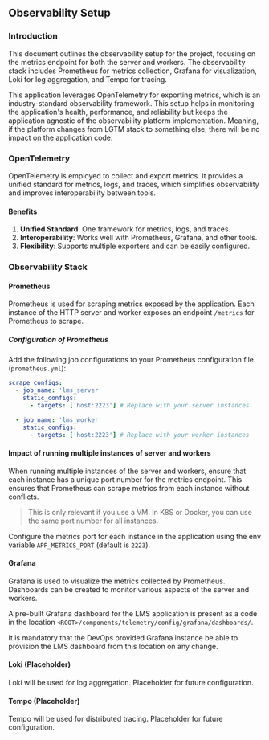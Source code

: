## Observability Setup

### Introduction

This document outlines the observability setup for the project,
focusing on the metrics endpoint for both the server and workers.
The observability stack includes Prometheus for metrics collection,
Grafana for visualization, Loki for log aggregation, and Tempo for
tracing.

This application leverages OpenTelemetry for exporting metrics, which is an
industry-standard observability framework. This setup helps in monitoring the
application's health, performance, and reliability but keeps the application
agnostic of the observability platform implementation. Meaning, if the
platform changes from LGTM stack to something else, there will be no impact
on the application code.

### OpenTelemetry

OpenTelemetry is employed to collect and export metrics. It provides a unified
standard for metrics, logs, and traces, which simplifies observability and
improves interoperability between tools.

#### Benefits

1. **Unified Standard**: One framework for metrics, logs, and traces.
2. **Interoperability**: Works well with Prometheus, Grafana, and other tools.
3. **Flexibility**: Supports multiple exporters and can be easily configured.


### Observability Stack

#### Prometheus

Prometheus is used for scraping metrics exposed by the application. Each
instance of the HTTP server and worker exposes an endpoint `/metrics` for
Prometheus to scrape.

##### Configuration of Prometheus

Add the following job configurations to your Prometheus configuration file
(`prometheus.yml`):

```yaml
scrape_configs:
  - job_name: 'lms_server'
    static_configs:
      - targets: ['host:2223'] # Replace with your server instances

  - job_name: 'lms_worker'
    static_configs:
      - targets: ['host:2223'] # Replace with your worker instances
```

#### Impact of running multiple instances of server and workers

When running multiple instances of the server and workers, ensure that
each instance has a unique port number for the metrics endpoint. This
ensures that Prometheus can scrape metrics from each instance without
conflicts.

> This is only relevant if you use a VM. In K8S or Docker, you can use the same
> port number for all instances.

Configure the metrics port for each instance in the application using
the env variable `APP_METRICS_PORT` (default is `2223`).

#### Grafana

Grafana is used to visualize the metrics collected by Prometheus.
Dashboards can be created to monitor various aspects of the server and
workers.

A pre-built Grafana dashboard for the LMS application is present as a code
in the location `<ROOT>/components/telemetry/config/grafana/dashboards/`.

It is mandatory that the DevOps provided Grafana instance be able to
provision the LMS dashboard from this location on any change.

#### Loki (Placeholder)

Loki will be used for log aggregation. Placeholder for future configuration.

#### Tempo (Placeholder)

Tempo will be used for distributed tracing. Placeholder for future
configuration.